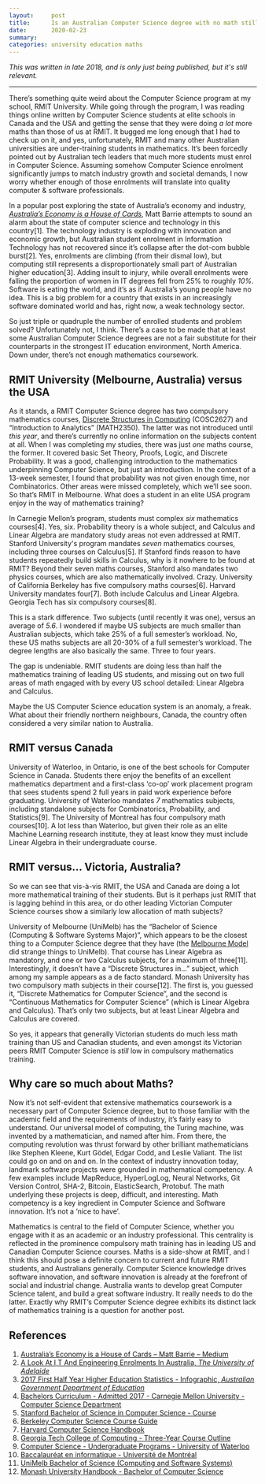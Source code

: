 ```yaml
---
layout:     post
title:      Is an Australian Computer Science degree with no math still a Computer Science degree? 
date:       2020-02-23
summary:    
categories: university education maths
---
```


*This was written in late 2018, and is only just being published, but it's still relevant.*

---
There’s something quite weird about the Computer Science program at my school, RMIT University. While going through the program, I was reading things online written by Computer Science students at elite schools in Canada and the USA and getting the sense that they were doing *a lot* more maths than those of us at RMIT. It bugged me long enough that I had to check up on it, and yes, unfortunately, RMIT and many other Australian universities are under-training students in mathematics. It’s been forcedly pointed out by Australian tech leaders that much more students must enrol in Computer Science. Assuming somehow Computer Science enrolment significantly jumps to match industry growth and societal demands, I now worry whether enough of those enrolments will translate into quality computer & software professionals.

In a popular post exploring the state of Australia’s economy and industry, [*Australia’s Economy is a House of Cards*](https://medium.com/@matt_11659/matt-barrie-australias-economy-is-a-house-of-cards-6877adb3fb2f), Matt Barrie attempts to sound an alarm about the state of computer science and technology in this country[1]. The technology industry is exploding with innovation and economic growth, but Australian student enrolment in Information Technology has not recovered since it’s collapse after the dot-com bubble burst[2]. Yes, enrolments are climbing (from their dismal low), but computing still represents a disproportionately small part of Australian higher education[3]. Adding insult to injury, while overall enrolments were falling the proportion of women in IT degrees fell from 25% to roughly *10%*. Software is eating the world, and it’s as if Australia’s young people have no idea. This is a big problem for a country that exists in an increasingly software dominated world and has, right now, a weak technology sector. 

So just triple or quadruple the number of enrolled students and problem solved? Unfortunately not, I think. There’s a case to be made that at least some Australian Computer Science degrees are not a fair substitute for their counterparts in the strongest IT education environment, North America. Down under, there’s not enough mathematics coursework. 

## RMIT University (Melbourne, Australia) versus the USA
As it stands, a RMIT Computer Science degree has two compulsory mathematics courses, [Discrete Structures in Computing](http://www1.rmit.edu.au/courses/049804) (COSC2627) and “Introduction to Analytics” (MATH2350). The latter was not introduced until *this year*, and there’s currently no online information on the subjects content at all. When I was completing my studies, there was just *one* maths course, the former. It covered basic Set Theory, Proofs, Logic, and Discrete Probability. It was a good, challenging introduction to the mathematics underpinning Computer Science, but just an introduction. In the context of a 13-week semester, I found that probability was not given enough time, nor Combinatorics. Other areas were missed completely, which we’ll see soon. So that’s RMIT in Melbourne. What does a student in an elite USA program enjoy in the way of mathematics training? 

In Carnegie Mellon’s program, students must complex *six* mathematics courses[4]. Yes, six. Probability theory is a whole subject, and Calculus and Linear Algebra are mandatory study areas not even addressed at RMIT. Stanford University's program mandates *seven* mathematics courses, including three courses on Calculus[5]. If Stanford finds reason to have students repeatedly build skills in Calculus, why is it nowhere to be found at RMIT? Beyond their seven maths courses, Stanford also mandates two physics courses, which are also mathematically involved. Crazy. University of California Berkeley has five compulsory maths courses[6]. Harvard University mandates four[7]. Both include Calculus and Linear Algebra. Georgia Tech has six compulsory courses[8]. 

This is a stark difference. Two subjects (until recently it was one), versus an average of *5.6*. I wondered if maybe US subjects are much smaller than Australian subjects, which take 25% of a full semester’s workload. No, these US maths subjects are all 20-30% of a full semester’s workload. The degree lengths are also basically the same. Three to four years.

The gap is undeniable. RMIT students are doing less than half the mathematics training of leading US students, and missing out on two full areas of math engaged with by every US school detailed: Linear Algebra and Calculus. 

Maybe the US Computer Science education system is an anomaly, a freak. What about their friendly northern neighbours, Canada, the country often considered a very similar nation to Australia.

## RMIT versus Canada
University of Waterloo, in Ontario, is one of the best schools for Computer Science in Canada. Students there enjoy the benefits of an excellent mathematics department and a first-class ‘co-op’ work placement program that sees students spend 2 full years in paid work experience before graduating. University of Waterloo mandates *7* mathematics subjects, including standalone subjects for Combinatorics, Probability, and Statistics[9]. The University of Montreal has four compulsory math courses[10]. A lot less than Waterloo, but given their role as an elite Machine Learning research institute, they at least know they must include Linear Algebra in their undergraduate course. 

## RMIT versus… Victoria, Australia?
So we can see that vis-à-vis RMIT, the USA and Canada are doing a lot more mathematical training of their students. But is it perhaps just RMIT that is lagging behind in this area, or do other leading Victorian Computer Science courses show a similarly low allocation of math subjects?

University of Melbourne (UniMelb) has the “Bachelor of Science (Computing & Software Systems Major)”, which appears to be the closest thing to a Computer Science degree that they have (the [Melbourne Model](https://en.wikipedia.org/wiki/Melbourne_Model) did strange things to UniMelb). 
That course has Linear Algebra as mandatory, and one or two Calculus subjects, for a maximum of three[11]. Interestingly, it doesn’t have a “Discrete Structures in…” subject, which among my sample appears as a de facto standard.
Monash University has two compulsory math subjects in their course[12]. The first is, you guessed it, “Discrete Mathematics for Computer Science”, and the second is “Continuous Mathematics for Computer Science” (which is Linear Algebra and Calculus).
That’s only two subjects, but at least Linear Algebra and Calculus are covered. 

So yes, it appears that generally Victorian students do much less math training than US and Canadian students, and even amongst its Victorian peers RMIT Computer Science is *still* low in compulsory mathematics training.

## Why care so much about Maths?
Now it’s not self-evident that extensive mathematics coursework is a necessary part of Computer Science degree, but to those familiar with the academic field and the requirements of industry, it’s fairly easy to understand. Our universal model of computing, the Turing machine, was invented by a mathematician, and named after him. From there, the computing revolution was thrust forward by other brilliant mathematicians like Stephen Kleene, Kurt Gödel, Edgar Codd, and Leslie Valiant. The list could go on and on and on. In the context of industry innovation today, landmark software projects were grounded in mathematical competency. A few examples include MapReduce, HyperLogLog, Neural Networks, Git Version Control, SHA-2, Bitcoin, ElasticSearch, Protobuf. The math underlying these projects is deep, difficult, and interesting. Math competency is a key ingredient in Computer Science and Software innovation. It’s not a ‘nice to have’. 

Mathematics is central to the field of Computer Science, whether you engage with it as an academic or an industry professional. This centrality is reflected in the prominence compulsory math training has in leading US and Canadian Computer Science courses. Maths is a side-show at RMIT, and I think this should pose a definite concern to current and future RMIT students, and Australians generally. Computer Science knowledge drives software innovation, and software innovation is already at the forefront of social and industrial change.  Australia wants to develop great Computer Science talent, and build a great software industry. It really needs to do the latter. Exactly why RMIT’s Computer Science degree exhibits its distinct lack of mathematics training is a question for another post. 

## References 

1. [Australia’s Economy is a House of Cards – Matt Barrie – Medium](https://medium.com/@matt_11659/matt-barrie-australias-economy-is-a-house-of-cards-6877adb3fb2f)
2. [A Look At I,T And Engineering Enrolments In Australia, _The University of Adelaide_](https://ecms.adelaide.edu.au/news/list/2015/07/03/a-look-at-it-and-engineering-enrolments-in-australia)
3. [2017 First Half Year Higher Education Statistics - Infographic, _Australian Government Department of Education_](https://docs.education.gov.au/system/files/doc/other/2017firsthalfyearstudentinfographic.pdf)
4. [Bachelors Curriculum - Admitted 2017 - Carnegie Mellon University - Computer Science Department](https://csd.cs.cmu.edu/academic/undergraduate/bachelors-curriculum-admitted-2017)
5. [Stanford Bachelor of Science in Computer Science - Course](https://exploredegrees.stanford.edu/schoolofengineering/computerscience/#bachelortext)
6. [Berkeley Computer Science Course Guide](http://guide.berkeley.edu/undergraduate/degree-programs/computer-science/#sampleplanofstudytext)
7. [Harvard Computer Science Handbook](https://handbook.fas.harvard.edu/book/computer-science)
8. [Georgia Tech College of Computing - Three-Year Course Outline](https://www.cc.gatech.edu/three-year-course-outline)
9. [Computer Science - Undergraduate Programs - University of Waterloo](https://uwaterloo.ca/future-students/programs/computer-science)
10. [Baccalauréat en informatique - Université de Montréal](https://admission.umontreal.ca/programmes/baccalaureat-en-informatique/structure-du-programme/)
11. [UniMelb Bachelor of Science (Computing and Software Systems)](https://web.archive.org/web/20181207033624/http://www.eng.unimelb.edu.au/study/degrees/bachelor-science-computing-software/degree-structure)
12. [Monash University Handbook - Bachelor of Computer Science](http://www.monash.edu/pubs/handbooks/courses/C2001.html?_ga=2.200747054.1022470932.1538133778-1332508748.1535713923)